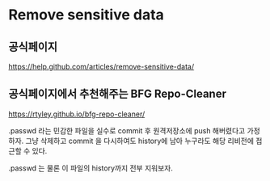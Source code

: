# Remove sensitive data

## 공식페이지
https://help.github.com/articles/remove-sensitive-data/

## 공식페이지에서 추천해주는 BFG Repo-Cleaner 
https://rtyley.github.io/bfg-repo-cleaner/


.passwd 라는 민감한 파일을 실수로 commit 후 원격저장소에 push 해버렸다고 가정하자.
그냥 삭제하고 commit 을 다시하여도 history에 남아 누구라도 해당 리비전에 접근할 수 있다.

.passwd 는 물론 이 파일의 history까지 전부 지워보자.

```

```
